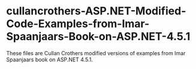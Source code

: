 # cullancrothers-ASP.NET-Modified-Code-Examples-from-Imar-Spaanjaars-Book-on-ASP.NET-4.5.1
These files are Cullan Crothers modified versions of examples from Imar Spaanjaars book on ASP.NET 4.5.1.
